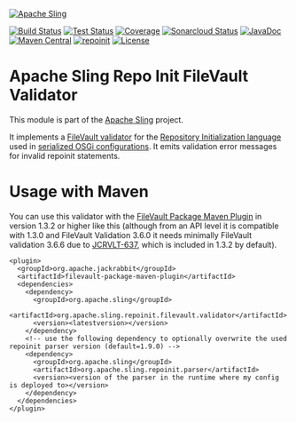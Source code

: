 [![Apache Sling](https://sling.apache.org/res/logos/sling.png)](https://sling.apache.org)

[![Build Status](https://ci-builds.apache.org/job/Sling/job/modules/job/sling-org-apache-sling-repoinit-filevault-validator/job/master/badge/icon)](https://ci-builds.apache.org/job/Sling/job/modules/job/sling-org-apache-sling-repoinit-filevault-validator/job/master/)
[![Test Status](https://img.shields.io/jenkins/tests.svg?jobUrl=https://ci-builds.apache.org/job/Sling/job/modules/job/sling-org-apache-sling-repoinit-filevault-validator/job/master/)](https://ci-builds.apache.org/job/Sling/job/modules/job/sling-org-apache-sling-repoinit-filevault-validator/job/master/test/?width=800&height=600)
[![Coverage](https://sonarcloud.io/api/project_badges/measure?project=apache_sling-org-apache-sling-repoinit-filevault-validator&metric=coverage)](https://sonarcloud.io/dashboard?id=apache_sling-org-apache-sling-repoinit-filevault-validator)
[![Sonarcloud Status](https://sonarcloud.io/api/project_badges/measure?project=apache_sling-org-apache-sling-repoinit-filevault-validator&metric=alert_status)](https://sonarcloud.io/dashboard?id=apache_sling-org-apache-sling-repoinit-filevault-validator)
[![JavaDoc](https://www.javadoc.io/badge/org.apache.sling/org.apache.sling.repoinit.filevault.validator.svg)](https://www.javadoc.io/doc/org.apache.sling/org.apache.sling.repoinit.filevault.validator)
[![Maven Central](https://maven-badges.herokuapp.com/maven-central/org.apache.sling/org.apache.sling.repoinit.filevault.validator/badge.svg)](https://search.maven.org/#search%7Cga%7C1%7Cg%3A%22org.apache.sling%22%20a%3A%22org.apache.sling.repoinit.filevault.validator%22)
[![repoinit](https://sling.apache.org/badges/group-repoinit.svg)](https://github.com/apache/sling-aggregator/blob/master/docs/groups/repoinit.md)
[![License](https://img.shields.io/badge/License-Apache%202.0-blue.svg)](https://www.apache.org/licenses/LICENSE-2.0)

# Apache Sling Repo Init FileVault Validator

This module is part of the [Apache Sling](https://sling.apache.org) project.

It implements a [FileVault validator][1] for the [Repository Initialization language][4] used in [serialized OSGi configurations][3].
It emits validation error messages for invalid repoinit statements.

# Usage with Maven

You can use this validator with the [FileVault Package Maven Plugin][2] in version 1.3.2 or higher like this
(although from an API level it is compatible with 1.3.0 and FileVault Validation 3.6.0 it needs minimally FileVault validation 3.6.6 due to [JCRVLT-637](https://issues.apache.org/jira/browse/JCRVLT-637), which is included in 1.3.2 by default).

```
<plugin>
  <groupId>org.apache.jackrabbit</groupId>
  <artifactId>filevault-package-maven-plugin</artifactId>
  <dependencies>
    <dependency>
      <groupId>org.apache.sling</groupId>
      <artifactId>org.apache.sling.repoinit.filevault.validator</artifactId>
      <version><latestversion></version>
    </dependency>
    <!-- use the following dependency to optionally overwrite the used repoinit parser version (default=1.9.0) -->
    <dependency>
      <groupId>org.apache.sling</groupId>
      <artifactId>org.apache.sling.repoinit.parser</artifactId>
      <version><version of the parser in the runtime where my config is deployed to></version>
    </dependency>
  </dependencies>
</plugin>
```

[1]: https://jackrabbit.apache.org/filevault/validation.html
[2]: https://jackrabbit.apache.org/filevault-package-maven-plugin/index.html
[3]: https://sling.apache.org/documentation/bundles/configuration-installer-factory.html#configuration-serialization-formats
[4]: https://sling.apache.org/documentation/bundles/repository-initialization.html
